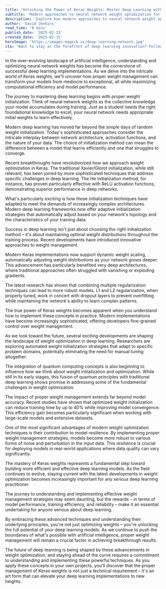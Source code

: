 ```yaml
---
title: 'Unlocking the Power of Keras Weights: Master Deep Learning with Advanced Optimization Techniques'
subtitle: 'Modern approaches to neural network weight optimization for better model performance'
description: 'Explore how modern approaches to neural network weight optimization can enhance your deep learning models. Dive into advanced initialization techniques, dynamic scaling, and the future of weight management in Keras.'
author: 'David Jenkins'
read_time: '8 mins'
publish_date: '2025-02-15'
created_date: '2025-02-15'
heroImage: 'https://images.magick.ai/deep-learning-network.jpg'
cta: 'Want to stay at the forefront of deep learning innovation? Follow us on LinkedIn for regular updates on the latest developments in AI and machine learning optimization techniques.'
---
```


In the ever-evolving landscape of artificial intelligence, understanding and optimizing neural network weights has become the cornerstone of successful deep learning implementations. As we delve into the intricate world of Keras weights, we'll uncover how proper weight management can transform your models from mediocre to exceptional, all while maximizing computational efficiency and model performance.

The journey to mastering deep learning begins with proper weight initialization. Think of neural network weights as the collective knowledge your model accumulates during training. Just as a student needs the right foundational knowledge to excel, your neural network needs appropriate initial weights to learn effectively.

Modern deep learning has moved far beyond the simple days of random weight initialization. Today's sophisticated approaches consider the intricate interplay between network architecture, activation functions, and the nature of your data. The choice of initialization method can mean the difference between a model that learns efficiently and one that struggles to converge.

Recent breakthroughs have revolutionized how we approach weight optimization in Keras. The traditional Xavier/Glorot initialization, while still relevant, has been joined by more sophisticated techniques that address specific challenges in deep learning. The He initialization method, for instance, has proven particularly effective with ReLU activation functions, demonstrating superior performance in deep networks.

What's particularly exciting is how these initialization techniques have adapted to meet the demands of increasingly complex architectures. Modern deep learning frameworks now offer adaptive initialization strategies that automatically adjust based on your network's topology and the characteristics of your training data.

Success in deep learning isn't just about choosing the right initialization method – it's about maintaining optimal weight distributions throughout the training process. Recent developments have introduced innovative approaches to weight management. 

Modern Keras implementations now support dynamic weight scaling, automatically adjusting weight distributions as your network grows deeper. This advancement has particularly benefited very deep architectures, where traditional approaches often struggled with vanishing or exploding gradients.

The latest research has shown that combining multiple regularization techniques can lead to more robust models. L1 and L2 regularization, when properly tuned, work in concert with dropout layers to prevent overfitting while maintaining the network's ability to learn complex patterns.

The true power of Keras weights becomes apparent when you understand how to implement these concepts in practice. Modern implementations have become increasingly sophisticated, offering developers fine-grained control over weight management.

As we look toward the future, several exciting developments are shaping the landscape of weight optimization in deep learning. Researchers are exploring automated weight initialization strategies that adapt to specific problem domains, potentially eliminating the need for manual tuning altogether.

The integration of quantum computing concepts is also beginning to influence how we think about weight initialization and optimization. While still in its early stages, this fusion of quantum principles with traditional deep learning shows promise in addressing some of the fundamental challenges in weight optimization.

The impact of proper weight management extends far beyond model accuracy. Recent studies have shown that optimized weight initialization can reduce training time by up to 40% while improving model convergence. This efficiency gain becomes particularly significant when working with large-scale models and extensive datasets.

One of the most significant advantages of modern weight optimization techniques is their contribution to model resilience. By implementing proper weight management strategies, models become more robust to various forms of noise and perturbation in the input data. This resilience is crucial for deploying models in real-world applications where data quality can vary significantly.

The mastery of Keras weights represents a fundamental step toward building more efficient and effective deep learning models. As the field continues to evolve, staying current with the latest developments in weight optimization becomes increasingly important for any serious deep learning practitioner.

The journey to understanding and implementing effective weight management strategies may seem daunting, but the rewards – in terms of model performance, training efficiency, and reliability – make it an essential undertaking for anyone serious about deep learning.

By embracing these advanced techniques and understanding their underlying principles, you're not just optimizing weights – you're unlocking the full potential of your deep learning models. As we continue to push the boundaries of what's possible with artificial intelligence, proper weight management will remain a crucial factor in achieving breakthrough results.

The future of deep learning is being shaped by these advancements in weight optimization, and staying ahead of the curve requires a commitment to understanding and implementing these powerful techniques. As you apply these concepts in your own projects, you'll discover that the proper management of Keras weights is not just a technical requirement – it's an art form that can elevate your deep learning implementations to new heights.
